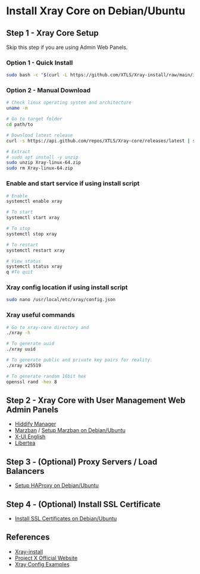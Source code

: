 # Install Xray Core on Debian/Ubuntu

## Step 1 - Xray Core Setup

Skip this step if you are using Admin Web Panels.

### Option 1 - Quick Install

```bash
sudo bash -c "$(curl -L https://github.com/XTLS/Xray-install/raw/main/install-release.sh)" @ install
```

### Option 2 - Manual Download

```bash
# Check linux operating system and architecture
uname -m

# Go to target folder
cd path/to

# Download latest release
curl -s https://api.github.com/repos/XTLS/Xray-core/releases/latest | sed 's/[()",{}]/ /g; s/ /\n/g' | grep "https.*releases/download.*/*.Xray-linux-64\.zip$" | wget -qi -

# Extract
# sudo apt install -y unzip
sudo unzip Xray-linux-64.zip
sudo rm Xray-linux-64.zip
```

### Enable and start service if using install script

```bash
# Enable
systemctl enable xray

# To start
systemctl start xray

# To stop
systemctl stop xray

# To restart
systemctl restart xray

# View status
systemctl status xray
q #To quit
```

### Xray config location if using install script

```bash
sudo nano /usr/local/etc/xray/config.json
```

### Xray useful commands

```bash
# Go to xray-core directory and
./xray -h

# To generate uuid
./xray uuid

# To generate public and private key pairs for reality.
./xray x25519

# To generate random 16bit hex 
openssl rand -hex 8
```

## Step 2 - Xray Core with User Management Web Admin Panels

- [Hiddify Manager](https://github.com/hiddify/Hiddify-Manager)
- [Marzban](https://github.com/Gozargah/Marzban) / [Setup Marzban on Debian/Ubuntu](https://github.com/zytx800/Notes-on-Bypassing-Internet-Censorship/tree/main/marzban)
- [X-UI English](https://github.com/NidukaAkalanka/x-ui-english)
- [Libertea](https://github.com/VZiChoushaDui/Libertea)

## Step 3 - (Optional) Proxy Servers / Load Balancers

- [Setup HAProxy on Debian/Ubuntu](https://github.com/zytx800/Notes-on-Bypassing-Internet-Censorship/tree/main/haproxy)

## Step 4 - (Optional) Install SSL Certificate

- [Install SSL Certificates on Debian/Ubuntu](https://github.com/zytx800/Notes-on-Bypassing-Internet-Censorship/tree/main/ssl-certificates)

## References

- [Xray-install](https://github.com/XTLS/Xray-install)
- [Project X Official Website](https://xtls.github.io/)
- [Xray Config Examples](https://github.com/XTLS/Xray-examples)
